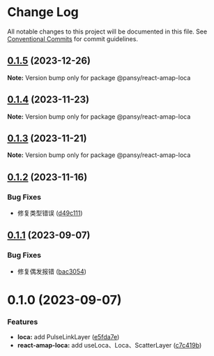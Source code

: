 # Change Log

All notable changes to this project will be documented in this file.
See [Conventional Commits](https://conventionalcommits.org) for commit guidelines.

## [0.1.5](https://github.com/pansyjs/react-amap/compare/@pansy/react-amap-loca@0.1.4...@pansy/react-amap-loca@0.1.5) (2023-12-26)

**Note:** Version bump only for package @pansy/react-amap-loca





## [0.1.4](https://github.com/pansyjs/react-amap/compare/@pansy/react-amap-loca@0.1.3...@pansy/react-amap-loca@0.1.4) (2023-11-23)

**Note:** Version bump only for package @pansy/react-amap-loca





## [0.1.3](https://github.com/pansyjs/react-amap/compare/@pansy/react-amap-loca@0.1.2...@pansy/react-amap-loca@0.1.3) (2023-11-21)

**Note:** Version bump only for package @pansy/react-amap-loca





## [0.1.2](https://github.com/pansyjs/react-amap/compare/@pansy/react-amap-loca@0.1.1...@pansy/react-amap-loca@0.1.2) (2023-11-16)


### Bug Fixes

* 修复类型错误 ([d49c111](https://github.com/pansyjs/react-amap/commit/d49c111f2fc4de76a696e24bbacb0c515b3477e4))





## [0.1.1](https://github.com/pansyjs/react-amap/compare/@pansy/react-amap-loca@0.1.0...@pansy/react-amap-loca@0.1.1) (2023-09-07)


### Bug Fixes

* 修复偶发报错 ([bac3054](https://github.com/pansyjs/react-amap/commit/bac305401adaa9a575341fa480305d66069dbc6a))





# 0.1.0 (2023-09-07)


### Features

* **loca:** add PulseLinkLayer ([e5fda7e](https://github.com/pansyjs/react-amap/commit/e5fda7ef0b38d2d8a628f09647e9a3d4368fdaf0))
* **react-amap-loca:** add  useLoca、Loca、ScatterLayer ([c7c419b](https://github.com/pansyjs/react-amap/commit/c7c419b23b5c893bfb7ff15ae88a22118acaae4a))
